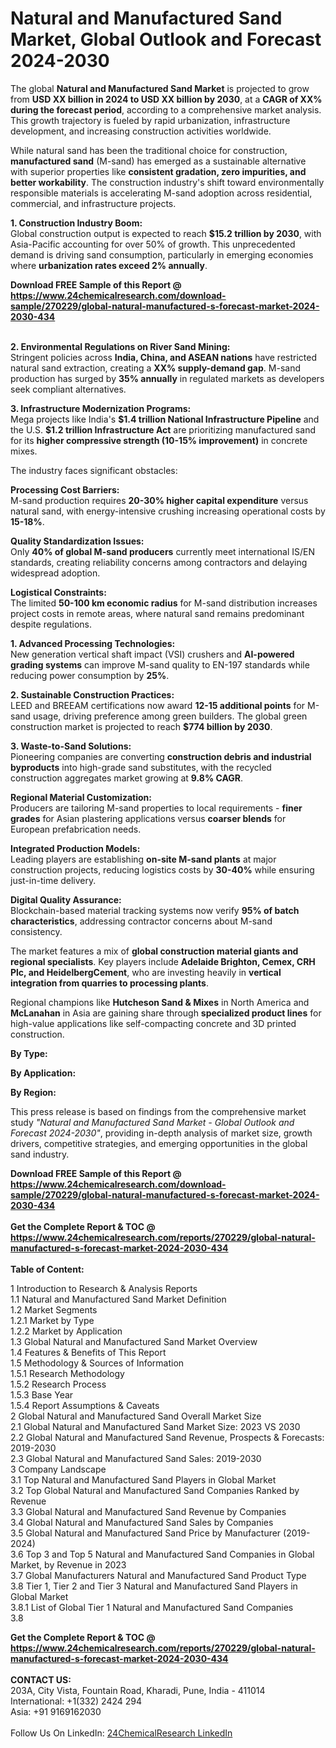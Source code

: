 <h1>Natural and Manufactured Sand Market, Global Outlook and Forecast 2024-2030</h1><p>The global <strong>Natural and Manufactured Sand Market</strong> is projected to grow from <strong>USD XX billion in 2024 to USD XX billion by 2030</strong>, at a <strong>CAGR of XX% during the forecast period</strong>, according to a comprehensive market analysis. This growth trajectory is fueled by rapid urbanization, infrastructure development, and increasing construction activities worldwide.</p><p>While natural sand has been the traditional choice for construction, <strong>manufactured sand</strong> (M-sand) has emerged as a sustainable alternative with superior properties like <strong>consistent gradation, zero impurities, and better workability</strong>. The construction industry's shift toward environmentally responsible materials is accelerating M-sand adoption across residential, commercial, and infrastructure projects.</p><p><strong>1. Construction Industry Boom:</strong><br>
Global construction output is expected to reach <strong>$15.2 trillion by 2030</strong>, with Asia-Pacific accounting for over 50% of growth. This unprecedented demand is driving sand consumption, particularly in emerging economies where <strong>urbanization rates exceed 2% annually</strong>.</p><div><b>Download FREE Sample of this Report @ 
            <a href="https://www.24chemicalresearch.com/download-sample/270229/global-natural-manufactured-s-forecast-market-2024-2030-434">
            https://www.24chemicalresearch.com/download-sample/270229/global-natural-manufactured-s-forecast-market-2024-2030-434</a></b></div><br><p><strong>2. Environmental Regulations on River Sand Mining:</strong><br>
Stringent policies across <strong>India, China, and ASEAN nations</strong> have restricted natural sand extraction, creating a <strong>XX% supply-demand gap</strong>. M-sand production has surged by <strong>35% annually</strong> in regulated markets as developers seek compliant alternatives.</p><p><strong>3. Infrastructure Modernization Programs:</strong><br>
Mega projects like India's <strong>$1.4 trillion National Infrastructure Pipeline</strong> and the U.S. <strong>$1.2 trillion Infrastructure Act</strong> are prioritizing manufactured sand for its <strong>higher compressive strength (10-15% improvement)</strong> in concrete mixes.</p><p>The industry faces significant obstacles:</p><p><strong>Processing Cost Barriers:</strong><br>
    M-sand production requires <strong>20-30% higher capital expenditure</strong> versus natural sand, with energy-intensive crushing increasing operational costs by <strong>15-18%</strong>.</p><p><strong>Quality Standardization Issues:</strong><br>
    Only <strong>40% of global M-sand producers</strong> currently meet international IS/EN standards, creating reliability concerns among contractors and delaying widespread adoption.</p><p><strong>Logistical Constraints:</strong><br>
    The limited <strong>50-100 km economic radius</strong> for M-sand distribution increases project costs in remote areas, where natural sand remains predominant despite regulations.</p><p><strong>1. Advanced Processing Technologies:</strong><br>
New generation vertical shaft impact (VSI) crushers and <strong>AI-powered grading systems</strong> can improve M-sand quality to EN-197 standards while reducing power consumption by <strong>25%</strong>.</p><p><strong>2. Sustainable Construction Practices:</strong><br>
LEED and BREEAM certifications now award <strong>12-15 additional points</strong> for M-sand usage, driving preference among green builders. The global green construction market is projected to reach <strong>$774 billion by 2030</strong>.</p><p><strong>3. Waste-to-Sand Solutions:</strong><br>
Pioneering companies are converting <strong>construction debris and industrial byproducts</strong> into high-grade sand substitutes, with the recycled construction aggregates market growing at <strong>9.8% CAGR</strong>.</p><p><strong>Regional Material Customization:</strong><br>
    Producers are tailoring M-sand properties to local requirements - <strong>finer grades</strong> for Asian plastering applications versus <strong>coarser blends</strong> for European prefabrication needs.</p><p><strong>Integrated Production Models:</strong><br>
    Leading players are establishing <strong>on-site M-sand plants</strong> at major construction projects, reducing logistics costs by <strong>30-40%</strong> while ensuring just-in-time delivery.</p><p><strong>Digital Quality Assurance:</strong><br>
    Blockchain-based material tracking systems now verify <strong>95% of batch characteristics</strong>, addressing contractor concerns about M-sand consistency.</p><p>The market features a mix of <strong>global construction material giants and regional specialists</strong>. Key players include <strong>Adelaide Brighton, Cemex, CRH Plc, and HeidelbergCement</strong>, who are investing heavily in <strong>vertical integration from quarries to processing plants</strong>.</p><p>Regional champions like <strong>Hutcheson Sand &amp; Mixes</strong> in North America and <strong>McLanahan</strong> in Asia are gaining share through <strong>specialized product lines</strong> for high-value applications like self-compacting concrete and 3D printed construction.</p><p><strong>By Type:</strong></p><p><strong>By Application:</strong></p><p><strong>By Region:</strong></p><p>This press release is based on findings from the comprehensive market study <em>"Natural and Manufactured Sand Market - Global Outlook and Forecast 2024-2030"</em>, providing in-depth analysis of market size, growth drivers, competitive strategies, and emerging opportunities in the global sand industry.</p><div><b>Download FREE Sample of this Report @ 
            <a href="https://www.24chemicalresearch.com/download-sample/270229/global-natural-manufactured-s-forecast-market-2024-2030-434">
            https://www.24chemicalresearch.com/download-sample/270229/global-natural-manufactured-s-forecast-market-2024-2030-434</a></b></div><br><div><b>Get the Complete Report & TOC @ 
            <a href="https://www.24chemicalresearch.com/reports/270229/global-natural-manufactured-s-forecast-market-2024-2030-434">
            https://www.24chemicalresearch.com/reports/270229/global-natural-manufactured-s-forecast-market-2024-2030-434</a></b></div><br>
            <b>Table of Content:</b><p>1 Introduction to Research & Analysis Reports<br />
    1.1 Natural and Manufactured Sand Market Definition<br />
    1.2 Market Segments<br />
        1.2.1 Market by Type<br />
        1.2.2 Market by Application<br />
    1.3 Global Natural and Manufactured Sand Market Overview<br />
    1.4 Features & Benefits of This Report<br />
    1.5 Methodology & Sources of Information<br />
        1.5.1 Research Methodology<br />
        1.5.2 Research Process<br />
        1.5.3 Base Year<br />
        1.5.4 Report Assumptions & Caveats<br />
2 Global Natural and Manufactured Sand Overall Market Size<br />
    2.1 Global Natural and Manufactured Sand Market Size: 2023 VS 2030<br />
    2.2 Global Natural and Manufactured Sand Revenue, Prospects & Forecasts: 2019-2030<br />
    2.3 Global Natural and Manufactured Sand Sales: 2019-2030<br />
3 Company Landscape<br />
    3.1 Top Natural and Manufactured Sand Players in Global Market<br />
    3.2 Top Global Natural and Manufactured Sand Companies Ranked by Revenue<br />
    3.3 Global Natural and Manufactured Sand Revenue by Companies<br />
    3.4 Global Natural and Manufactured Sand Sales by Companies<br />
    3.5 Global Natural and Manufactured Sand Price by Manufacturer (2019-2024)<br />
    3.6 Top 3 and Top 5 Natural and Manufactured Sand Companies in Global Market, by Revenue in 2023<br />
    3.7 Global Manufacturers Natural and Manufactured Sand Product Type<br />
    3.8 Tier 1, Tier 2 and Tier 3 Natural and Manufactured Sand Players in Global Market<br />
        3.8.1 List of Global Tier 1 Natural and Manufactured Sand Companies<br />
        3.8</p><div><b>Get the Complete Report & TOC @ 
            <a href="https://www.24chemicalresearch.com/reports/270229/global-natural-manufactured-s-forecast-market-2024-2030-434">
            https://www.24chemicalresearch.com/reports/270229/global-natural-manufactured-s-forecast-market-2024-2030-434</a></b></div><br><b>CONTACT US:</b><br>
            203A, City Vista, Fountain Road, Kharadi, Pune, India - 411014<br>
            International: +1(332) 2424 294<br>
            Asia: +91 9169162030 <br><br>
            Follow Us On LinkedIn: <a href="https://www.linkedin.com/company/24chemicalresearch/">24ChemicalResearch LinkedIn</a>
